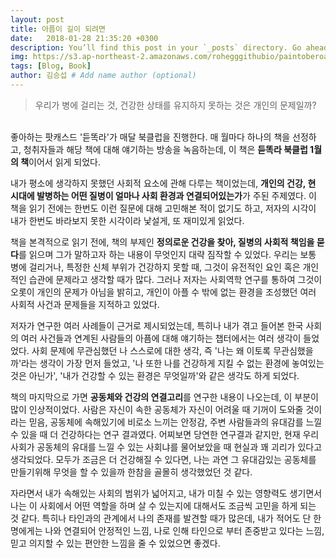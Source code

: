 ```yaml
---
layout: post
title: 아픔이 길이 되려면
date:   2018-01-28 21:35:20 +0300
description: You’ll find this post in your `_posts` directory. Go ahead and edit it and re-build the site to see your changes. # Add post description (optional)
img: https://s3.ap-northeast-2.amazonaws.com/rohegggithubio/paintoberoad.jpg # Add image post (optional)
tags: [Blog, Book]
author: 김승섭 # Add name author (optional)
---
```


>우리가 병에 걸리는 것, 건강한 상태를 유지하지 못하는 것은 개인의 문제일까?

<br>
좋아하는 팟캐스드 '듣똑라'가 매달 북클럽을 진행한다. 매 월마다 하나의 책을 선정하고, 청취자들과 해당 책에 대해 얘기하는 방송을 녹음하는데, 이 책은 <b>듣똑라 북클럽 1월의 책</b>이어서 읽게 되었다.

내가 평소에 생각하지 못했던 사회적 요소에 관해 다루는 책이었는데, <b>개인의 건강, 현 시대에 발병하는 어떤 질병이 얼마나 사회 환경과 연결되어있는가</b>가 주된 주제였다. 이 책을 읽기 전에는 한번도 이런 질문에 대해 고민해본 적이 없기도 하고, 저자의 시각이 내가 한번도 바라보지 못한 시각이라 낯설게, 또 재미있게 읽었다.

책을 본격적으로 읽기 전에, 책의 부제인 <b>정의로운 건강을 찾아, 질병의 사회적 책임을 묻다</b>를 읽으며 그가 말하고자 하는 내용이 무엇인지 대략 짐작할 수 있었다. 우리는 보통 병에 걸리거나, 특정한 신체 부위가 건강하지 못할 때, 그것이 유전적인 요인 혹은 개인적인 습관에 문제라고 생각할 때가 많다. 그러나 저자는 사회역학 연구를 통하여 그것이 오롯이 개인의 문제가 아님을 밝히고, 개인이 아플 수 밖에 없는 환경을 조성했던 여러 사회적 사건과 문제들을 지적하고 있었다.

저자가 연구한 여러 사례들이 근거로 제시되었는데, 특히나 내가 겪고 들어본 한국 사회의 여러 사건들과 연계된 사람들의 아픔에 대해 얘기하는 챕터에서는 여러 생각이 들었었다. 사회 문제에 무관심했던 나 스스로에 대한 생각, 즉 '나는 왜 이토록 무관심했을까'라는 생각이 가장 먼저 들었고, '나 또한 나를 건강하게 지킬 수 없는 환경에 놓여있는 것은 아닌가', '내가 건강할 수 있는 환경은 무엇일까'와 같은 생각도 하게 되었다.

책의 마지막으로 가면 <b>공동체와 건강의 연결고리</b>를 연구한 내용이 나오는데, 이 부분이 많이 인상적이었다. 사람은 자신이 속한 공동체가 자신이 어려울 때 기꺼이 도와줄 것이라는 믿음, 공동체에 속해있기에 비로소 느끼는 안정감, 주변 사람들과의 유대감를 느낄 수 있을 때 더 건강하다는 연구 결과였다. 어찌보면 당연한 연구결과 같지만, 현재 우리 사회가 공동체의 유대를 느낄 수 있는 사회냐를 물어보았을 때 현실과 꽤 괴리가 있다고 생각되었다. 모두가 조금은 더 건강해질 수 있다면, 나는 과연 그 유대감있는 공동체를 만들기위해 무엇을 할 수 있을까 한참을 골몰히 생각했었던 것 같다.

자라면서 내가 속해있는 사회의 범위가 넓어지고, 내가 미칠 수 있는 영향력도 생기면서 나는 이 사회에서 어떤 역할을 하며 살 수 있는지에 대해서도 조금씩 고민을 하게 되는 것 같다. 특히나 타인과의 관계에서 나의 존재를 발견할 때가 많은데, 내가 적어도 단 한명에게는 나와 연결되어 안정적인 느낌, 나로 인해 타인으로 부터 존중받고 있다는 느낌, 믿고 의지할 수 있는 편안한 느낌을 줄 수 있었으면 좋겠다.
